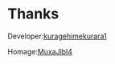 # Thanks
Developer:[kuragehimekurara1](https://github.com/kuragehimekurara1)

Homage:[MuxaJlbl4](https://github.com/MuxaJlbl4)
